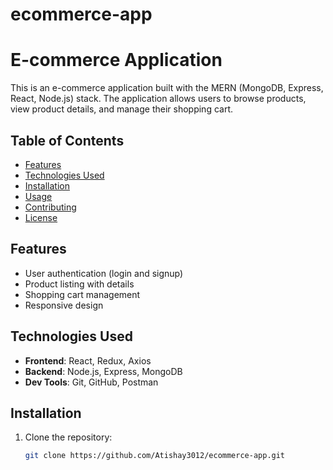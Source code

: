 # ecommerce-app
# E-commerce Application

This is an e-commerce application built with the MERN (MongoDB, Express, React, Node.js) stack. The application allows users to browse products, view product details, and manage their shopping cart.

## Table of Contents
- [Features](#features)
- [Technologies Used](#technologies-used)
- [Installation](#installation)
- [Usage](#usage)
- [Contributing](#contributing)
- [License](#license)

## Features
- User authentication (login and signup)
- Product listing with details
- Shopping cart management
- Responsive design

## Technologies Used
- **Frontend**: React, Redux, Axios
- **Backend**: Node.js, Express, MongoDB
- **Dev Tools**: Git, GitHub, Postman

## Installation

1. Clone the repository:
   ```bash
   git clone https://github.com/Atishay3012/ecommerce-app.git
